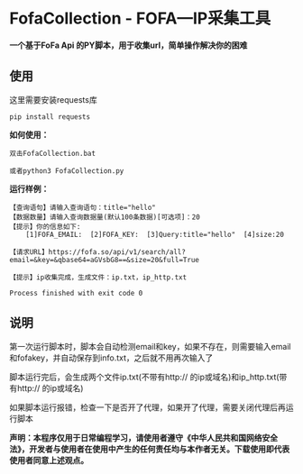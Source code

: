 # FofaCollection - FOFA—IP采集工具
**一个基于FoFa Api 的PY脚本，用于收集url，简单操作解决你的困难**



## 使用
这里需要安装requests库

`
pip install requests
`

**如何使用：**

```
双击FofaCollection.bat

或者python3 FofaCollection.py
```
**运行样例：**
```
【查询语句】请输入查询语句：title="hello"
【数据数量】请输入查询数据量(默认100条数据)[可选项]：20
【提示】你的信息如下:
    [1]FOFA_EMAIL:  [2]FOFA_KEY:  [3]Query:title="hello"  [4]size:20

【请求URL】https://fofa.so/api/v1/search/all?email=&key=&qbase64=aGVsbG8==&size=20&full=True

【提示】ip收集完成，生成文件：ip.txt，ip_http.txt

Process finished with exit code 0
```

## 说明

第一次运行脚本时，脚本会自动检测email和key，如果不存在，则需要输入email和fofakey，并自动保存到info.txt，之后就不用再次输入了

脚本运行完后，会生成两个文件ip.txt(不带有http:// 的ip或域名)和ip_http.txt(带有http:// 的ip或域名)

如果脚本运行报错，检查一下是否开了代理，如果开了代理，需要关闭代理后再运行脚本

**声明：本程序仅用于日常编程学习，请使用者遵守《中华人民共和国网络安全法》，开发者与使用者在使用中产生的任何责任均与本作者无关。下载使用即代表使用者同意上述观点。**

